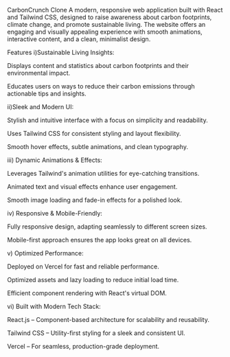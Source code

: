 CarbonCrunch Clone
 A modern, responsive web application built with React and Tailwind CSS, designed to raise awareness about carbon footprints, climate change, and promote sustainable living. The website offers an engaging and 
 visually appealing experience with smooth animations, interactive content, and a clean, minimalist design.

Features
i)Sustainable Living Insights:

Displays content and statistics about carbon footprints and their environmental impact.

Educates users on ways to reduce their carbon emissions through actionable tips and insights.

 ii)Sleek and Modern UI:

Stylish and intuitive interface with a focus on simplicity and readability.

Uses Tailwind CSS for consistent styling and layout flexibility.

Smooth hover effects, subtle animations, and clean typography.

iii) Dynamic Animations & Effects:

Leverages Tailwind's animation utilities for eye-catching transitions.

Animated text and visual effects enhance user engagement.

Smooth image loading and fade-in effects for a polished look.

iv) Responsive & Mobile-Friendly:

Fully responsive design, adapting seamlessly to different screen sizes.

Mobile-first approach ensures the app looks great on all devices.

v) Optimized Performance:

Deployed on Vercel for fast and reliable performance.

Optimized assets and lazy loading to reduce initial load time.

Efficient component rendering with React's virtual DOM.

vi) Built with Modern Tech Stack:

React.js – Component-based architecture for scalability and reusability.

Tailwind CSS – Utility-first styling for a sleek and consistent UI.

Vercel – For seamless, production-grade deployment.

